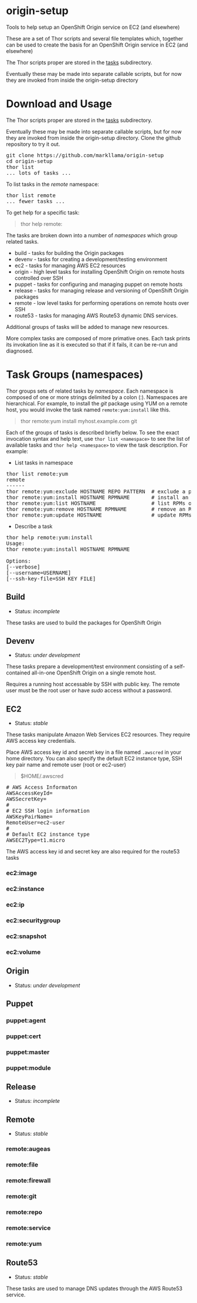 # origin-setup

Tools to help setup an OpenShift Origin service on EC2 (and elsewhere)

These are a set of Thor scripts and several file templates which,
together can be used to create the basis for an OpenShift Origin
service in EC2 (and elsewhere)

The Thor scripts proper are stored in the [tasks](tasks) subdirectory.

Eventually these may be made into separate callable scripts, but for now they are invoked from
inside the origin-setup directory

# Download and Usage

The Thor scripts proper are stored in the [tasks](tasks) subdirectory.

Eventually these may be made into separate callable scripts, but for now they are invoked from
inside the origin-setup directory.  Clone the github repository to try it out.

<pre>
git clone https://github.com/markllama/origin-setup
cd origin-setup
thor list
... lots of tasks ...
</pre>

To list tasks in the _remote_ namespace:

<pre>
thor list remote
... fewer tasks ...
</pre>

To get help for a specific task:

> thor help remote:

The tasks are broken down into a number of _namespaces_ which group related tasks.

* build - tasks for building the Origin packages
* devenv - tasks for creating a development/testing environment
* ec2 - tasks for managing AWS EC2 resources
* origin - high level tasks for installing OpenShift Origin on remote hosts controlled over SSH
* puppet - tasks for configuring and managing puppet on remote hosts
* release - tasks for managing release and versioning of OpenShift Origin packages
* remote - low level tasks for performing operations on remote hosts over SSH
* route53 - tasks for managing AWS Route53 dynamic DNS services.

Additional groups of tasks will be added to manage new resources.

More complex tasks are composed of more primative ones. Each task prints its invokation line as
it is executed so that if it fails, it can be re-run and diagnosed.

# Task Groups (namespaces)

Thor groups sets of related tasks by _namespace_.  Each namespace is
composed of one or more strings delimited by a colon (:).  Namespaces
are hierarchical.  For example, to install the _git_ package using YUM on a
remote host, you would invoke the task named `remote:yum:install` like
this.

> thor remote:yum install myhost.example.com git

Each of the groups of tasks is described briefly below.  To see the
exact invocation syntax and help text, use `thor list <namespace>` to
see the list of available tasks and `thor help <namespace>` to view
the task description. For example: 

* List tasks in namespace

<pre>
thor list remote:yum
remote
------
thor remote:yum:exclude HOSTNAME REPO PATTERN  # exclude a package pattern fr...
thor remote:yum:install HOSTNAME RPMNAME       # install an RPM on the remote...
thor remote:yum:list HOSTNAME                  # list RPMs on the remote system
thor remote:yum:remove HOSTNAME RPMNAME        # remove an RPM on the remote ...
thor remote:yum:update HOSTNAME                # update RPMs on the remote sy...
</pre>

* Describe a task

<pre>
thor help remote:yum:install
Usage:
thor remote:yum:install HOSTNAME RPMNAME

Options:
[--verbose]                    
[--username=USERNAME]          
[--ssh-key-file=SSH_KEY_FILE]  
</pre>

## Build

* Status: *incomplete*

These tasks are used to build the packages for OpenShift Origin

## Devenv

* Status: *under development*

These tasks prepare a development/test environment consisting of a
self-contained all-in-one OpenShift Origin on a single remote host.

Requires a running host accessable by SSH with public key.  The remote
user must be the root user or have _sudo_ access without a password.

## EC2

* Status: *stable*

These tasks manipulate Amazon Web Services EC2 resources.  They
require AWS access key credentials.

Place AWS access key id and secret key in a file named `.awscred` in
your home directory.  You can also specify the default EC2 instance
type, SSH key pair name and remote user (root or ec2-user)

> $HOME/.awscred

<pre>
# AWS Access Informaton
AWSAccessKeyId=<your AWS access key id>
AWSSecretKey=<your AWS secret key>
#
# EC2 SSH login information
AWSKeyPairName=<your SSH key pair name>
RemoteUser=ec2-user
#
# Default EC2 instance type
AWSEC2Type=t1.micro
</pre>

The AWS access key id and secret key are also required for the route53
tasks

### ec2:image

### ec2:instance

### ec2:ip

### ec2:securitygroup

### ec2:snapshot

### ec2:volume

## Origin

* Status: *under development*


## Puppet

### puppet:agent

### puppet:cert

### puppet:master

### puppet:module

## Release

* Status: *incomplete*

## Remote

* Status: *stable*

### remote:augeas

### remote:file

### remote:firewall

### remote:git

### remote:repo

### remote:service

### remote:yum

## Route53

* Status: *stable*

These tasks are used to manage DNS updates through the AWS Route53
service.

